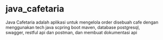 # java_cafetaria
Java Cafetaria adalah aplikasi untuk mengelola order disebuah cafe dengan menggunakan tech java scpring boot maven, database postgresql, swagger, restful api dan postman, dan membuat dokumentasi api 
